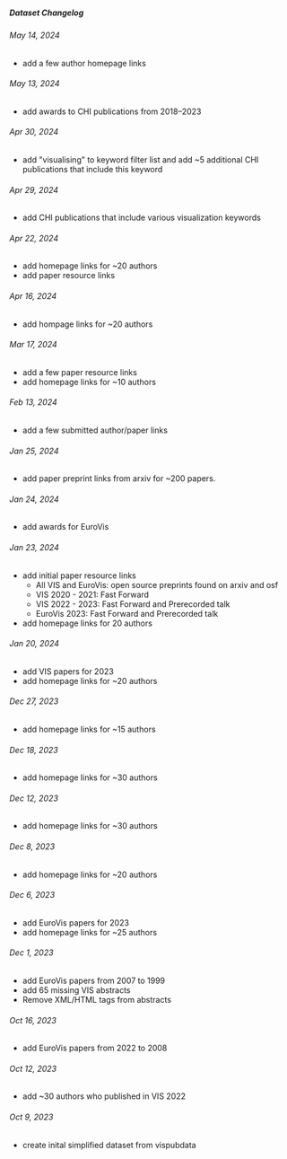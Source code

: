 ##### Dataset Changelog

###### May 14, 2024

- add a few author homepage links

###### May 13, 2024

- add awards to CHI publications from 2018–2023

###### Apr 30, 2024

- add "visualising" to keyword filter list and add ~5 additional CHI publications that include this keyword

###### Apr 29, 2024

- add CHI publications that include various visualization keywords

###### Apr 22, 2024

- add homepage links for ~20 authors
- add paper resource links

###### Apr 16, 2024

- add hompage links for ~20 authors

###### Mar 17, 2024

- add a few paper resource links
- add homepage links for ~10 authors

###### Feb 13, 2024

- add a few submitted author/paper links

###### Jan 25, 2024

- add paper preprint links from arxiv for ~200 papers.

###### Jan 24, 2024

- add awards for EuroVis

###### Jan 23, 2024

- add initial paper resource links
  - All VIS and EuroVis: open source preprints found on arxiv and osf
  - VIS 2020 - 2021: Fast Forward
  - VIS 2022 - 2023: Fast Forward and Prerecorded talk
  - EuroVis 2023: Fast Forward and Prerecorded talk
- add homepage links for 20 authors

###### Jan 20, 2024

- add VIS papers for 2023
- add homepage links for ~20 authors

###### Dec 27, 2023

- add homepage links for ~15 authors

###### Dec 18, 2023

- add homepage links for ~30 authors

###### Dec 12, 2023

- add homepage links for ~30 authors

###### Dec 8, 2023

- add homepage links for ~20 authors

###### Dec 6, 2023

- add EuroVis papers for 2023
- add homepage links for ~25 authors

###### Dec 1, 2023

- add EuroVis papers from 2007 to 1999
- add 65 missing VIS abstracts
- Remove XML/HTML tags from abstracts

###### Oct 16, 2023

- add EuroVis papers from 2022 to 2008

###### Oct 12, 2023

- add ~30 authors who published in VIS 2022

###### Oct 9, 2023

- create inital simplified dataset from vispubdata
